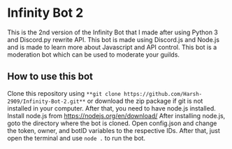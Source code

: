 # Infinity Bot 2
This is the 2nd version of the Infinity Bot that I made after using Python 3 and Discord.py rewrite API. This bot is made using Discord.js and Node.js and is made to learn more about Javascript and API control. This bot is a moderation bot which can be used to moderate your guilds.

## How to use this bot
Clone this repository using `**git clone https://github.com/Harsh-2909/Infinity-Bot-2.git**` or download the zip package if git is not installed in your computer.
After that, you need to have node.js installed. Install node.js from https://nodejs.org/en/download/
After installing node.js, goto the directory where the bot is cloned.
Open config.json and change the token, owner, and botID variables to the respective IDs.
After that, just open the terminal and use `node .` to run the bot.